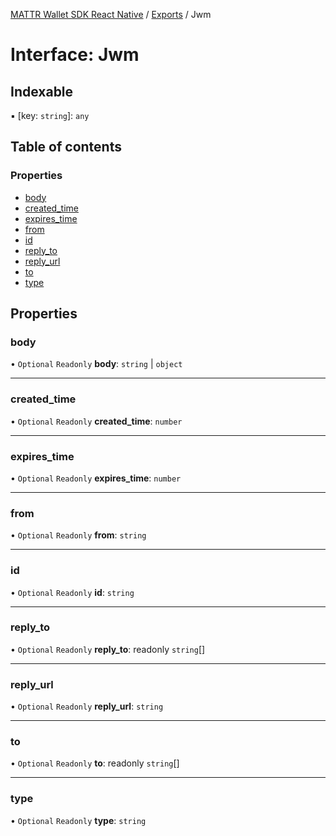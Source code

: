 [MATTR Wallet SDK React Native](../README.md) / [Exports](../modules.md) / Jwm

# Interface: Jwm

## Indexable

▪ [key: `string`]: `any`

## Table of contents

### Properties

- [body](Jwm.md#body)
- [created\_time](Jwm.md#created_time)
- [expires\_time](Jwm.md#expires_time)
- [from](Jwm.md#from)
- [id](Jwm.md#id)
- [reply\_to](Jwm.md#reply_to)
- [reply\_url](Jwm.md#reply_url)
- [to](Jwm.md#to)
- [type](Jwm.md#type)

## Properties

### body

• `Optional` `Readonly` **body**: `string` \| `object`

___

### created\_time

• `Optional` `Readonly` **created\_time**: `number`

___

### expires\_time

• `Optional` `Readonly` **expires\_time**: `number`

___

### from

• `Optional` `Readonly` **from**: `string`

___

### id

• `Optional` `Readonly` **id**: `string`

___

### reply\_to

• `Optional` `Readonly` **reply\_to**: readonly `string`[]

___

### reply\_url

• `Optional` `Readonly` **reply\_url**: `string`

___

### to

• `Optional` `Readonly` **to**: readonly `string`[]

___

### type

• `Optional` `Readonly` **type**: `string`
